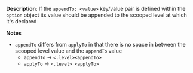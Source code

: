 __Description__: If the `appendTo: <value>` key/value pair is defined within the `option` object its value should be appended to the scooped level at which it's declared

__Notes__

+ `appendTo` differs from `applyTo` in that there is no space in between the scooped level value and the `appendTo` value
    + `appendTo` -> `<.level><appendTo>`
    + `applyTo` -> `<.level> <applyTo>`